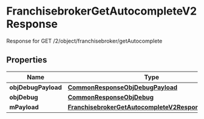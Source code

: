 

# FranchisebrokerGetAutocompleteV2Response

Response for GET /2/object/franchisebroker/getAutocomplete

## Properties

| Name | Type | Description | Notes |
|------------ | ------------- | ------------- | -------------|
|**objDebugPayload** | [**CommonResponseObjDebugPayload**](CommonResponseObjDebugPayload.md) |  |  |
|**objDebug** | [**CommonResponseObjDebug**](CommonResponseObjDebug.md) |  |  [optional] |
|**mPayload** | [**FranchisebrokerGetAutocompleteV2ResponseMPayload**](FranchisebrokerGetAutocompleteV2ResponseMPayload.md) |  |  |



